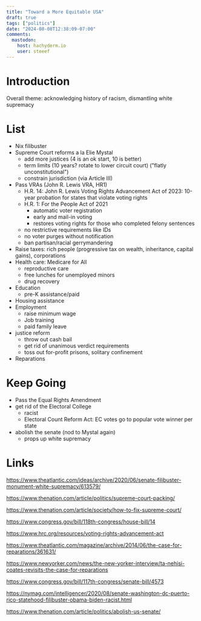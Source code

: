 ```yaml
---
title: "Toward a More Equitable USA"
draft: true
tags: ["politics"]
date: "2024-08-08T12:38:09-07:00"
comments:
  mastodon:
    host: hachyderm.io
    user: steeef
---
```


# Introduction

Overall theme: acknowledging history of racism, dismantling white supremacy

# List

* Nix filibuster
* Supreme Court reforms a la Elie Mystal
    * add more justices (4 is an ok start, 10 is better)
    * term limits (10 years? rotate to lower circuit court) ("flatly unconstitutional")
    * constrain jurisdiction (via Article III)
* Pass VRAs (John R. Lewis VRA, HR1)
    * H.R. 14: John R. Lewis Voting Rights Advancement Act of 2023: 10-year probation for states that violate voting rights
    * H.R. 1: For the People Act of 2021
        * automatic voter registration
        * early and mail-in voting
        * restores voting rights for those who completed felony sentences
    * no restrictive requirements like IDs
    * no voter purges without notification
    * ban partisan/racial gerrymandering
* Raise taxes: rich people (progressive tax on wealth, inheritance, capital gains), corporations
* Health care: Medicare for All
    * reproductive care
    * free lunches for unemployed minors
    * drug recovery
* Education
    * pre-K assistance/paid
* Housing assistance
* Employment
    * raise minimum wage
    * Job training
    * paid family leave
* justice reform
    * throw out cash bail
    * get rid of unanimous verdict requirements
    * toss out for-profit prisons, solitary confinement
* Reparations

# Keep Going

* Pass the Equal Rights Amendment
* get rid of the Electoral College
    * racist
    * Electoral Count Reform Act: EC votes go to popular vote winner per state
* abolish the senate (nod to Mystal again)
    * props up white supremacy

# Links

https://www.theatlantic.com/ideas/archive/2020/06/senate-filibuster-monument-white-supremacy/613579/

https://www.thenation.com/article/politics/supreme-court-packing/

https://www.thenation.com/article/society/how-to-fix-supreme-court/

https://www.congress.gov/bill/118th-congress/house-bill/14

https://www.hrc.org/resources/voting-rights-advancement-act

https://www.theatlantic.com/magazine/archive/2014/06/the-case-for-reparations/361631/

https://www.newyorker.com/news/the-new-yorker-interview/ta-nehisi-coates-revisits-the-case-for-reparations

https://www.congress.gov/bill/117th-congress/senate-bill/4573

https://nymag.com/intelligencer/2020/08/senate-washington-dc-puerto-rico-statehood-filibuster-obama-biden-racist.html

https://www.thenation.com/article/politics/abolish-us-senate/
